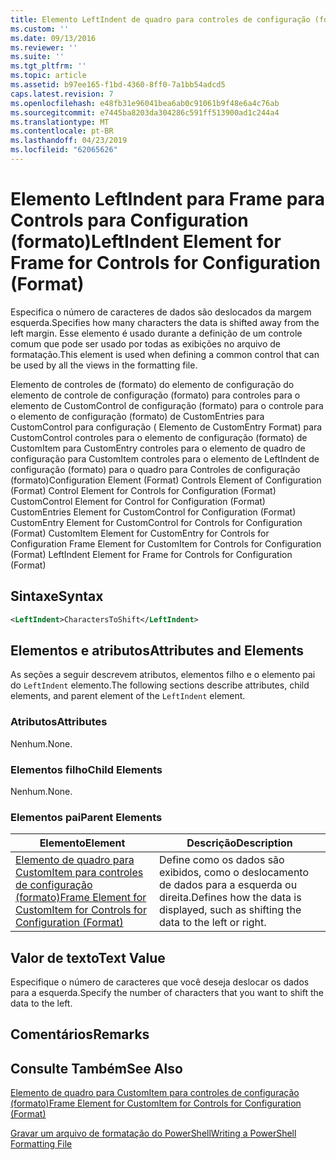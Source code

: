 ```yaml
---
title: Elemento LeftIndent de quadro para controles de configuração (formato) | Microsoft Docs
ms.custom: ''
ms.date: 09/13/2016
ms.reviewer: ''
ms.suite: ''
ms.tgt_pltfrm: ''
ms.topic: article
ms.assetid: b97ee165-f1bd-4360-8ff0-7a1bb54adcd5
caps.latest.revision: 7
ms.openlocfilehash: e48fb31e96041bea6ab0c91061b9f48e6a4c76ab
ms.sourcegitcommit: e7445ba8203da304286c591ff513900ad1c244a4
ms.translationtype: MT
ms.contentlocale: pt-BR
ms.lasthandoff: 04/23/2019
ms.locfileid: "62065626"
---
```

# <a name="leftindent-element-for-frame-for-controls-for-configuration-format"></a><span data-ttu-id="d538f-102">Elemento LeftIndent para Frame para Controls para Configuration (formato)</span><span class="sxs-lookup"><span data-stu-id="d538f-102">LeftIndent Element for Frame for Controls for Configuration (Format)</span></span>

<span data-ttu-id="d538f-103">Especifica o número de caracteres de dados são deslocados da margem esquerda.</span><span class="sxs-lookup"><span data-stu-id="d538f-103">Specifies how many characters the data is shifted away from the left margin.</span></span> <span data-ttu-id="d538f-104">Esse elemento é usado durante a definição de um controle comum que pode ser usado por todas as exibições no arquivo de formatação.</span><span class="sxs-lookup"><span data-stu-id="d538f-104">This element is used when defining a common control that can be used by all the views in the formatting file.</span></span>

<span data-ttu-id="d538f-105">Elemento de controles de (formato) do elemento de configuração do elemento de controle de configuração (formato) para controles para o elemento de CustomControl de configuração (formato) para o controle para o elemento de configuração (formato) de CustomEntries para CustomControl para configuração ( Elemento de CustomEntry Format) para CustomControl controles para o elemento de configuração (formato) de CustomItem para CustomEntry controles para o elemento de quadro de configuração para CustomItem controles para o elemento de LeftIndent de configuração (formato) para o quadro para Controles de configuração (formato)</span><span class="sxs-lookup"><span data-stu-id="d538f-105">Configuration Element (Format) Controls Element of Configuration (Format) Control Element for Controls for Configuration (Format) CustomControl Element for Control for Configuration (Format) CustomEntries Element for CustomControl for Configuration (Format) CustomEntry Element for CustomControl for Controls for Configuration (Format) CustomItem Element for CustomEntry for Controls for Configuration Frame Element for CustomItem for Controls for Configuration (Format) LeftIndent Element for Frame for Controls for Configuration (Format)</span></span>

## <a name="syntax"></a><span data-ttu-id="d538f-106">Sintaxe</span><span class="sxs-lookup"><span data-stu-id="d538f-106">Syntax</span></span>

```xml
<LeftIndent>CharactersToShift</LeftIndent>
```

## <a name="attributes-and-elements"></a><span data-ttu-id="d538f-107">Elementos e atributos</span><span class="sxs-lookup"><span data-stu-id="d538f-107">Attributes and Elements</span></span>

<span data-ttu-id="d538f-108">As seções a seguir descrevem atributos, elementos filho e o elemento pai do `LeftIndent` elemento.</span><span class="sxs-lookup"><span data-stu-id="d538f-108">The following sections describe attributes, child elements, and parent element of the `LeftIndent` element.</span></span>

### <a name="attributes"></a><span data-ttu-id="d538f-109">Atributos</span><span class="sxs-lookup"><span data-stu-id="d538f-109">Attributes</span></span>

<span data-ttu-id="d538f-110">Nenhum.</span><span class="sxs-lookup"><span data-stu-id="d538f-110">None.</span></span>

### <a name="child-elements"></a><span data-ttu-id="d538f-111">Elementos filho</span><span class="sxs-lookup"><span data-stu-id="d538f-111">Child Elements</span></span>

<span data-ttu-id="d538f-112">Nenhum.</span><span class="sxs-lookup"><span data-stu-id="d538f-112">None.</span></span>

### <a name="parent-elements"></a><span data-ttu-id="d538f-113">Elementos pai</span><span class="sxs-lookup"><span data-stu-id="d538f-113">Parent Elements</span></span>

|<span data-ttu-id="d538f-114">Elemento</span><span class="sxs-lookup"><span data-stu-id="d538f-114">Element</span></span>|<span data-ttu-id="d538f-115">Descrição</span><span class="sxs-lookup"><span data-stu-id="d538f-115">Description</span></span>|
|-------------|-----------------|
|[<span data-ttu-id="d538f-116">Elemento de quadro para CustomItem para controles de configuração (formato)</span><span class="sxs-lookup"><span data-stu-id="d538f-116">Frame Element for CustomItem for Controls for Configuration (Format)</span></span>](./frame-element-for-customitem-for-controls-for-configuration-format.md)|<span data-ttu-id="d538f-117">Define como os dados são exibidos, como o deslocamento de dados para a esquerda ou direita.</span><span class="sxs-lookup"><span data-stu-id="d538f-117">Defines how the data is displayed, such as shifting the data to the left or right.</span></span>|

## <a name="text-value"></a><span data-ttu-id="d538f-118">Valor de texto</span><span class="sxs-lookup"><span data-stu-id="d538f-118">Text Value</span></span>

<span data-ttu-id="d538f-119">Especifique o número de caracteres que você deseja deslocar os dados para a esquerda.</span><span class="sxs-lookup"><span data-stu-id="d538f-119">Specify the number of characters that you want to shift the data to the left.</span></span>

## <a name="remarks"></a><span data-ttu-id="d538f-120">Comentários</span><span class="sxs-lookup"><span data-stu-id="d538f-120">Remarks</span></span>

## <a name="see-also"></a><span data-ttu-id="d538f-121">Consulte Também</span><span class="sxs-lookup"><span data-stu-id="d538f-121">See Also</span></span>

[<span data-ttu-id="d538f-122">Elemento de quadro para CustomItem para controles de configuração (formato)</span><span class="sxs-lookup"><span data-stu-id="d538f-122">Frame Element for CustomItem for Controls for Configuration (Format)</span></span>](./frame-element-for-customitem-for-controls-for-configuration-format.md)

[<span data-ttu-id="d538f-123">Gravar um arquivo de formatação do PowerShell</span><span class="sxs-lookup"><span data-stu-id="d538f-123">Writing a PowerShell Formatting File</span></span>](./writing-a-powershell-formatting-file.md)
